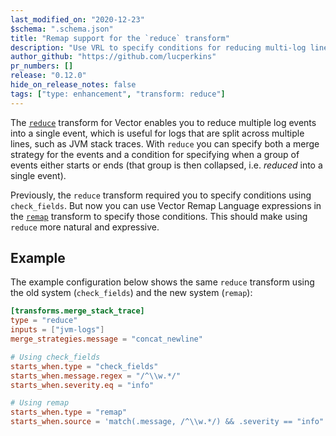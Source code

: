 ```yaml
---
last_modified_on: "2020-12-23"
$schema: ".schema.json"
title: "Remap support for the `reduce` transform"
description: "Use VRL to specify conditions for reducing multi-log lines into a single log event"
author_github: "https://github.com/lucperkins"
pr_numbers: []
release: "0.12.0"
hide_on_release_notes: false
tags: ["type: enhancement", "transform: reduce"]
---
```


The [`reduce`][reduce] transform for Vector enables you to reduce multiple log
events into a single event, which is useful for logs that are split across
multiple lines, such as JVM stack traces. With `reduce` you can specify both a
merge strategy for the events and a condition for specifying when a group of
events either starts or ends (that group is then collapsed, i.e. *reduced* into
a single event).

Previously, the `reduce` transform required you to specify conditions using
`check_fields`. But now you can use Vector Remap Language expressions in the
[`remap`][remap] transform to specify those conditions. This should make using
`reduce` more natural and expressive.

## Example

The example configuration below shows the same `reduce` transform using the old
system (`check_fields`) and the new system (`remap`):

```toml
[transforms.merge_stack_trace]
type = "reduce"
inputs = ["jvm-logs"]
merge_strategies.message = "concat_newline"

# Using check_fields
starts_when.type = "check_fields"
starts_when.message.regex = "/^\\w.*/"
starts_when.severity.eq = "info"

# Using remap
starts_when.type = "remap"
starts_when.source = 'match(.message, /^\\w.*/) && .severity == "info"'
```

[reduce]: https://vector.dev/docs/reference/transforms/reduce
[remap]: https://vector.dev/docs/reference/transforms/remap
